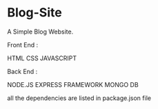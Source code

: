 # Blog-Site

A Simple Blog Website.

Front End :

HTML
CSS
JAVASCRIPT

Back End :

NODE.JS
EXPRESS FRAMEWORK
MONGO DB




all the dependencies are listed in package.json file
